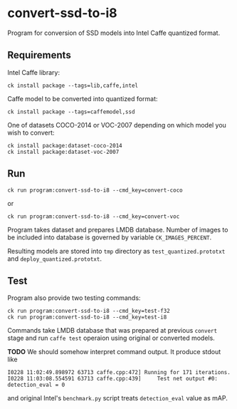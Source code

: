 # convert-ssd-to-i8

Program for conversion of SSD models into Intel Caffe quantized format.

## Requirements

Intel Caffe library:
```
ck install package --tags=lib,caffe,intel
```

Caffe model to be converted into quantized format:
```
ck install package --tags=caffemodel,ssd
```

One of datasets COCO-2014 or VOC-2007 depending on which model you wish to convert:
```
ck install package:dataset-coco-2014
ck install package:dataset-voc-2007
```

## Run

```
ck run program:convert-ssd-to-i8 --cmd_key=convert-coco
```
or
```
ck run program:convert-ssd-to-i8 --cmd_key=convert-voc
```

Program takes dataset and prepares LMDB database. Number of images to be included into database is governed by variable `CK_IMAGES_PERCENT`.

Resulting models are stored into `tmp` directory as `test_quantized.prototxt` and `deploy_quantized.prototxt`.

## Test

Program also provide two testing commands:
```
ck run program:convert-ssd-to-i8 --cmd_key=test-f32
ck run program:convert-ssd-to-i8 --cmd_key=test-i8
```
Commands take LMDB database that was prepared at previous `convert` stage and run `caffe test` operaion using original or converted models.

**TODO**
We should somehow interpret command output. It produce stdout like
```
I0228 11:02:49.898972 63713 caffe.cpp:472] Running for 171 iterations.
I0228 11:03:08.554591 63713 caffe.cpp:439]     Test net output #0: detection_eval = 0
```
and original Intel's `benchmark.py` script treats `detection_eval` value as mAP.
